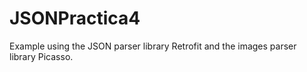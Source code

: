 # JSONPractica4
Example using the JSON parser library Retrofit and the images parser library Picasso.
